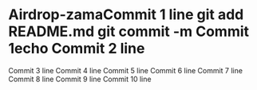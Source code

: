 # Airdrop-zamaCommit 1 line git add README.md git commit -m Commit 1echo Commit 2 line
Commit 3 line
Commit 4 line
Commit 5 line
Commit 6 line
Commit 7 line
Commit 8 line
Commit 9 line
Commit 10 line
